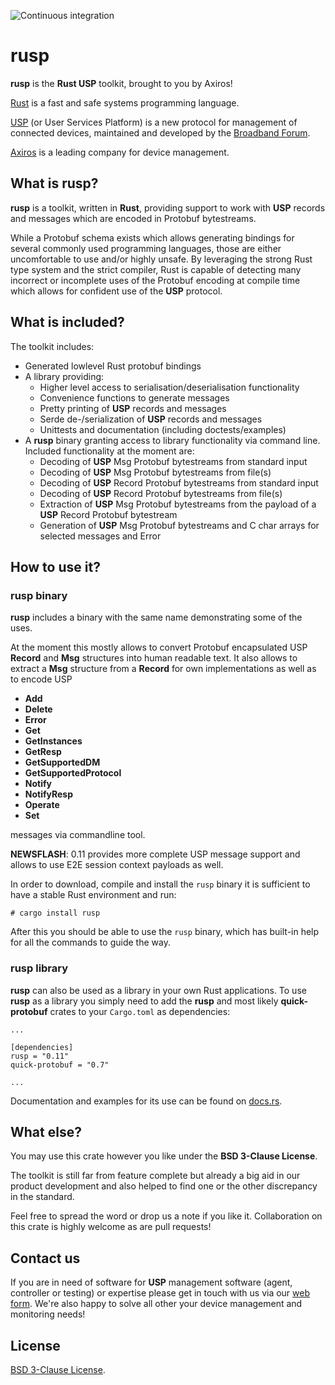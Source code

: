 ![Continuous integration](https://github.com/axiros/rusp/workflows/Continuous%20integration/badge.svg)

# rusp

**rusp** is the **Rust USP** toolkit, brought to you by Axiros!

[Rust][] is a fast and safe systems programming language.

[USP][] (or User Services Platform) is a new protocol for management of connected devices, maintained and developed by the [Broadband Forum][BBF].

[Axiros][] is a leading company for device management.

## What is rusp?

**rusp** is a toolkit, written in **Rust**, providing support to work with **USP** records and messages which are encoded in Protobuf bytestreams.

While a Protobuf schema exists which allows generating bindings for several commonly used programming languages, those are either uncomfortable to use and/or highly unsafe. By leveraging the strong Rust type system and the strict compiler, Rust is capable of detecting many incorrect or incomplete uses of the Protobuf encoding at compile time which allows for confident use of the **USP** protocol.

## What is included?

The toolkit includes:
* Generated lowlevel Rust protobuf bindings
* A library providing:
  * Higher level access to serialisation/deserialisation functionality
  * Convenience functions to generate messages
  * Pretty printing of **USP** records and messages
  * Serde de-/serialization of **USP** records and messages
  * Unittests and documentation (including doctests/examples)
* A **rusp** binary granting access to library functionality via command line. Included functionality at the moment are:
  * Decoding of **USP** Msg Protobuf bytestreams from standard input
  * Decoding of **USP** Msg Protobuf bytestreams from file(s)
  * Decoding of **USP** Record Protobuf bytestreams from standard input
  * Decoding of **USP** Record Protobuf bytestreams from file(s)
  * Extraction of **USP** Msg Protobuf bytestreams from the payload of a **USP** Record Protobuf bytestream
  * Generation of **USP** Msg Protobuf bytestreams and C char arrays for selected messages and Error

## How to use it?

### rusp binary

**rusp** includes a binary with the same name demonstrating some of the uses.

At the moment this mostly allows to convert Protobuf encapsulated USP **Record** and **Msg** structures into human readable text. It also allows to extract a **Msg** structure from a **Record** for own implementations as well as to encode USP
* **Add**
* **Delete**
* **Error**
* **Get**
* **GetInstances**
* **GetResp**
* **GetSupportedDM**
* **GetSupportedProtocol**
* **Notify**
* **NotifyResp**
* **Operate**
* **Set**

messages via commandline tool.

**NEWSFLASH**: 0.11 provides more complete USP message support and allows to use E2E session context payloads as well.

In order to download, compile and install the `rusp` binary it is sufficient to have a stable Rust environment and run:

```
# cargo install rusp
```

After this you should be able to use the `rusp` binary, which has built-in help for all the commands to guide the way.

### rusp library

**rusp** can also be used as a library in your own Rust applications. To use **rusp** as a library you simply need to add the **rusp** and most likely **quick-protobuf** crates to your `Cargo.toml` as dependencies:

```
...

[dependencies]
rusp = "0.11"
quick-protobuf = "0.7"

...
```

Documentation and examples for its use can be found on [docs.rs](https://docs.rs/rusp/latest/rusp/index.html).

## What else?

You may use this crate however you like under the **BSD 3-Clause License**.

The toolkit is still far from feature complete but already a big aid in our product development and also helped to find one or the other discrepancy in the standard.

Feel free to spread the word or drop us a note if you like it. Collaboration on this crate is highly welcome as are pull requests!

## Contact us

If you are in need of software for **USP** management software (agent, controller or testing) or expertise please get in touch with us via our [web form](https://www.axiros.com/contact-us/). We're also happy to solve all other your device management and monitoring needs!

[Rust]: https://www.rust-lang.org/
[USP]: https://usp.technology/
[BBF]: https://www.broadband-forum.org/
[Axiros]: https://www.axiros.com/

License
-------

[BSD 3-Clause License](LICENSE).
